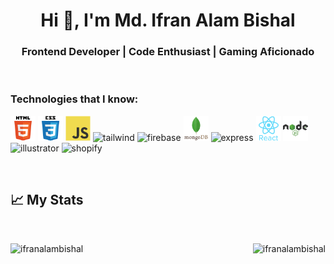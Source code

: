 <h1 align="center">Hi 👋, I'm Md. Ifran Alam Bishal</h1>
<h3 align="center">Frontend Developer | Code Enthusiast | Gaming Aficionado </h3>
<br/>


<h3 align="left">Technologies that I know:</h3>
<p align="left"> 
  <img src="https://raw.githubusercontent.com/devicons/devicon/master/icons/html5/html5-original-wordmark.svg" alt="html5" width="40" height="40" class=" margin-right: 16px;"/> 
  <img src="https://raw.githubusercontent.com/devicons/devicon/master/icons/css3/css3-original-wordmark.svg" alt="css3" width="40" height="40" class=" margin-right: 16px;"/> 
  <img src="https://raw.githubusercontent.com/devicons/devicon/master/icons/javascript/javascript-original.svg" alt="javascript" width="40" height="40" class=" margin-right: 16px;"/> 
  <img src="https://www.vectorlogo.zone/logos/tailwindcss/tailwindcss-icon.svg" alt="tailwind" width="40" height="40" class=" margin-right: 16px;"/> 
  <img src="https://www.vectorlogo.zone/logos/firebase/firebase-icon.svg" alt="firebase" width="40" height="40" class=" margin-right: 16px;"/>   
  <img src="https://raw.githubusercontent.com/devicons/devicon/master/icons/mongodb/mongodb-original-wordmark.svg" alt="mongodb" width="40" height="40" class=" margin-right: 16px;"> 
<!--   <img src="https://raw.githubusercontent.com/devicons/devicon/master/icons/express/express-original-wordmark.svg" alt="express" width="40" height="40" style="background-color: white; padding: 5px; border-radius: 50%;"/> -->
  <img src="https://github.com/user-attachments/assets/62207200-b66c-4efb-bcca-320403935dbe" alt="express" width="76" height="76" class=" margin-right: 16px;"/>
  <img src="https://raw.githubusercontent.com/devicons/devicon/master/icons/react/react-original-wordmark.svg" alt="react" width="40" height="40" class=" margin-right: 16px;"/>
  <img src="https://raw.githubusercontent.com/devicons/devicon/master/icons/nodejs/nodejs-original-wordmark.svg" alt="nodejs" width="40" height="40" class=" margin-right: 16px;"/> 
  <img src="https://www.vectorlogo.zone/logos/adobe_illustrator/adobe_illustrator-icon.svg" alt="illustrator" width="40" height="40" class=" margin-right: 16px;"/> 
  <img alt="shopify" src="https://github.com/user-attachments/assets/084f4c9b-77ec-4330-810f-6b4d182d70ed" width="40" height="40"/>

</p>

<br/>

  ## :chart_with_upwards_trend: My Stats

<br />
<p><img align="left" src="https://github-readme-stats.vercel.app/api/top-langs?username=ifranalambishal&show_icons=true&locale=en&layout=compact" alt="ifranalambishal" /></p>

<p><img align="right" src="https://github-readme-streak-stats.herokuapp.com?user=IfranAlamBishal&theme=react&hide_border=true&background=0D1117&stroke=0D1117&fire=FF1CF7&sideLabels=00F0FF&currStreakNum=FF1CF7&ring=FF1CF7&currStreakLabel=FF1CF7&sideNums=00F0FF" alt="ifranalambishal" /></p>

 
